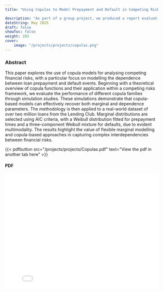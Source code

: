 ```yaml
---
title: "Using Copulas to Model Prepayment and Default in Competing Risks Analysis"

description: "As part of a group project, we produced a report evaluating how effectively copulas model competing risks in loan data."
dateString: May 2025
draft: false
showToc: false
weight: 203
cover:
    image: "/projects/projects/copulas.png"
--- 
```

### Abstract

This paper explores the use of copula models for analysing competing financial risks, with a particular focus on modelling the dependence between loan prepayment and default events. Beginning with a theoretical overview of copula functions and their application within a competing risks framework, we evaluate the performance of different copula families through simulation studies. These simulations demonstrate that copula-based models can effectively recover both marginal and dependence parameters. The methodology is then applied to a real-world dataset of over two million loans from the Lending Club. Marginal distributions are selected using AIC criteria, with a Weibull distribution fitted for prepayment times and a three-component Weibull mixture for defaults, due to evident multimodality. The results highlight the value of flexible marginal modelling and copula-based approaches in capturing complex interdependencies between financial risks.

{{< pdfbutton src="/projects/projects/Copulas.pdf" text="View the pdf in another tab here" >}}

####  PDF 

<div style="position: relative; padding-top: 75%; height: 0; overflow: hidden;">
  <iframe src="/projects/projects/Copulas.pdf"
          style="position:absolute; top:0; left:0; width:100%; height:300%; border:none;"
          allowfullscreen>
  </iframe>
</div>
